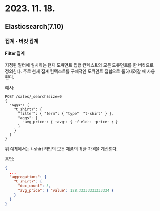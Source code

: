 # 2023. 11. 18.

## Elasticsearch(7.10)

### 집계 - 버킷 집계

#### Filter 집계

지정된 필터에 일치하는 현재 도큐먼트 집합 컨텍스트의 모든 도큐먼트를 한 버킷으로 정의한다. 주로 현재 집계 컨텍스트를 구체적인 도큐먼트 집합으로 좁혀내려갈 때 사용된다.

예시:

```http
POST /sales/_search?size=0
{
  "aggs": {
    "t_shirts": {
      "filter": { "term": { "type": "t-shirt" } },
      "aggs": {
        "avg_price": { "avg": { "field": "price" } }
      }
    }
  }
}
```

위 예제에서는 t-shirt 타입의 모든 제품의 평균 가격을 계산한다.

응답:

```json
{
  ...
  "aggregations": {
    "t_shirts": {
      "doc_count": 3,
      "avg_price": { "value": 128.33333333333334 }
    }
  }
}
```

